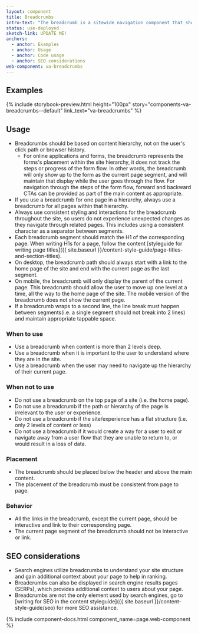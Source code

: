 ```yaml
---
layout: component
title: Breadcrumbs
intro-text: "The breadcrumb is a sitewide navigation component that shows users where they are in the site and gives them a way to navigate up levels in the site hierarchy. In addition, the breadcrumb tells search engines how the site is structured, and it can be displayed in search results. This can improve rankings, and provide users with additional context."
status: use-deployed
sketch-link: UPDATE ME!
anchors:
  - anchor: Examples
  - anchor: Usage
  - anchor: Code usage
  - anchor: SEO considerations
web-component: va-breadcrumbs
---
```


## Examples

{% include storybook-preview.html height="100px" story="components-va-breadcrumbs--default" link_text="va-breadcrumbs" %}


## Usage
- Breadcrumbs should be based on content hierarchy, not on the user's click path or browser history. 
  - For online applications and forms, the breadcrumb represents the forms's placement within the site hierarchy, it does not track the steps or progress of the form flow.  In other words, the breadcrumb will only show up to the form as the current page segment, and will maintain that display while the user goes through the flow. For navigation through the steps of the form flow, forward and backward CTAs can be provided as part of the main content as appropriate. 
- If you use a breadcrumb for one page in a hierarchy, always use a breadcrumb for all pages within that hierarchy. 
- Always use consistent styling and interactions for the breadcrumb throughout the site, so users do not experience unexpected changes as they navigate through related pages. This includes using a consistent character as a separator between segments.   
- Each breadcrumb segment should match the H1 of the corresponding page. When writing H1s for a page, follow the content [styleguide for writing page titles]({{ site.baseurl }}/content-style-guide/page-titles-and-section-titles). 
- On desktop, the breadcrumb path should always start with a link to the home page of the site and end with the current page as the last segment. 
- On mobile, the breadcrumb will only display the parent of the current page.  This breadcrumb should allow the user to move up one level at a time, all the way to the home page of the site.  The mobile version of the breadcrumb does not show the current page.  
- If a breadcrumb wraps to a second line, the line break must happen between segments(i.e. a single segment should not break into 2 lines) and maintain appropriate tappable space. 


### When to use
- Use a breadcrumb when content is more than 2 levels deep. 
- Use a breadcrumb when it is important to the user to understand where they are in the site.
- Use a breadcrumb when the user may need to navigate up the hierarchy of their current page. 


### When not to use
- Do not use a breadcrumb on the top page of a site (i.e. the home page). 
- Do not use a breadcrumb if the path or hierarchy of the page is irrelevant to the user or experience. 
- Do not use a breadcrumb if the site/experience has a flat structure (i.e. only 2 levels of content or less)
- Do not use a breadcrumb if it would create a way for a user to exit or navigate away from a user flow that they are unable to return to, or would result in a loss of data. 


### Placement
- The breadcrumb should be placed below the header and above the main content.
- The placement of the breadcrumb must be consistent from page to page. 


### Behavior
- All the links in the breadcrumb, except the current page, should be interactive and link to their corresponding page.
- The current page segment of the breadcrumb should not be interactive or link. 

## SEO considerations
- Search engines utilize breadcrumbs to understand your site structure and gain additional context about your page to help in ranking.
- Breadcrumbs can also be displayed in search engine results pages (SERPs), which provides additional context to users about your page.
- Breadcrumbs are not the only element used by search engines, go to [writing for SEO in the content styleguide]({{ site.baseurl }}/content-style-guide/seo) for more SEO assistance. 

{% include component-docs.html component_name=page.web-component %}

